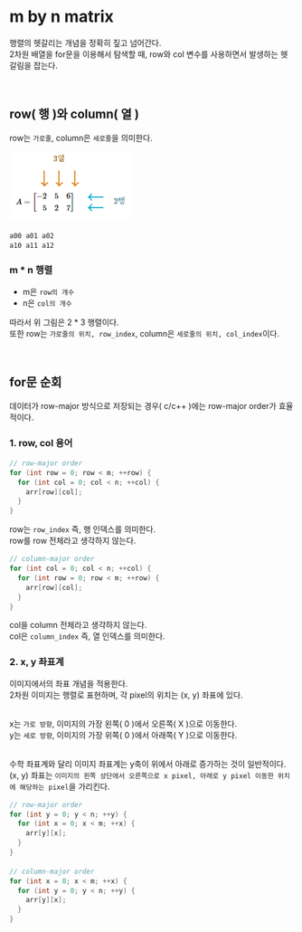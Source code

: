 # m by n matrix
행렬의 헷갈리는 개념을 정확히 짚고 넘어간다.</br>
2차원 배열을 for문을 이용해서 탐색할 때, row와 col 변수를 사용하면서 발생하는 헷갈림을 잡는다.<br>

<br>

## row( 행 )와 column( 열 )

row는 `가로줄`, column은 `세로줄`을 의미한다.<br>

![alt text](Images/m_by_n_matrix.png)<br>
```cpp
a00 a01 a02
a10 a11 a12
```

### m * n 행렬
- m은 `row의 개수`
- n은 `col의 개수`

따라서 위 그림은 2 * 3 행렬이다.<br>
또한 row는 `가로줄의 위치, row_index`, column은 `세로줄의 위치, col_index`이다.<br>

<br>

## for문 순회
데이터가 row-major 방식으로 저장되는 경우( c/c++ )에는 row-major order가 효율적이다.

### 1. row, col 용어

```cpp
// row-major order
for (int row = 0; row < m; ++row) {
  for (int col = 0; col < n; ++col) {
    arr[row][col];
  }
}
```

row는 `row_index` 즉, 행 인덱스를 의미한다.
</br>row를 row 전체라고 생각하지 않는다.


```cpp
// column-major order
for (int col = 0; col < n; ++col) {
  for (int row = 0; row < m; ++row) {
    arr[row][col];
  }
}
```

col을 column 전체라고 생각하지 않는다.
</br>col은 `column_index` 즉, 열 인덱스를 의미한다.

### 2. x, y 좌표계

이미지에서의 좌표 개념을 적용한다.
</br>2차원 이미지는 행렬로 표현하며, 각 pixel의 위치는 (x, y) 좌표에 있다.

</br>x는 `가로 방향`, 이미지의 가장 왼쪽( 0 )에서 오른쪽( X )으로 이동한다.
</br>y는 `세로 방향`, 이미지의 가장 위쪽( 0 )에서 아래쪽( Y )으로 이동한다.

</br>수학 좌표계와 달리 이미지 좌표계는 y축이 위에서 아래로 증가하는 것이 일반적이다.
</br>(x, y) 좌표는 `이미지의 왼쪽 상단에서 오른쪽으로 x pixel, 아래로 y pixel 이동한 위치에 해당하는 pixel`을 가리킨다.

```cpp
// row-major order
for (int y = 0; y < n; ++y) {
  for (int x = 0; x < m; ++x) {
    arr[y][x];
  }
}

// column-major order
for (int x = 0; x < m; ++x) {
  for (int y = 0; y < n; ++y) {
    arr[y][x];
  }
}
```
